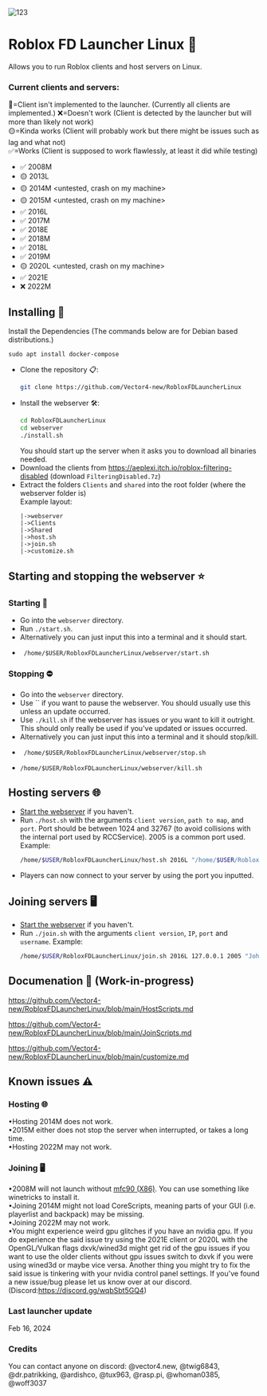 ![123](https://github.com/Vector4-new/RobloxFDLauncherLinux/assets/119701717/c7ecc390-2199-47c0-a278-8880205ead49)
# Roblox FD Launcher Linux 🐧
Allows you to run Roblox clients and host servers on Linux.  

### Current clients and servers:
💩=Client isn't implemented to the launcher. (Currently all clients are implemented.)
❌=Doesn't work (Client is detected by the launcher but will more than likely not work)  
🟡=Kinda works (Client will probably work but there might be issues such as lag and what not)  
✅=Works (Client is supposed to work flawlessly, at least it did while testing)  

* ✅ 2008M <needs mfc90 to function>
* 🟡 2013L <untested>
* 🟡 2014M <untested, crash on my machine>
* 🟡 2015M <untested, crash on my machine>
* ✅ 2016L
* ✅ 2017M
* ✅ 2018E
* ✅ 2018M
* ✅ 2018L
* ✅ 2019M
* 🟡 2020L <untested, crash on my machine>
* ✅ 2021E
* ❌ 2022M

## Installing 📁
Install the Dependencies (The commands below are for Debian based distributions.)
```
sudo apt install docker-compose
```

* Clone the repository 📋:
  ```sh
  git clone https://github.com/Vector4-new/RobloxFDLauncherLinux
  ```
* Install the webserver 🛠️:
  ```sh
  cd RobloxFDLauncherLinux
  cd webserver
  ./install.sh
  ```
  You should start up the server when it asks you to download all binaries needed.
* Download the clients from https://aeplexi.itch.io/roblox-filtering-disabled (download `FilteringDisabled.7z`)
* Extract the folders `Clients` and `shared` into the root folder (where the webserver folder is)  
  Example layout:
  ```
  |->webserver
  |->Clients
  |->Shared
  |->host.sh
  |->join.sh
  |->customize.sh
  ```
  
## Starting and stopping the webserver ⭐ 
### Starting 🚀
* Go into the `webserver` directory.
* Run `./start.sh`.
* Alternatively you can just input this into a terminal and it should start.
*  ```
    /home/$USER/RobloxFDLauncherLinux/webserver/start.sh
    ```
### Stopping ⛔
* Go into the `webserver` directory.
* Use `` if you want to pause the webserver. You should usually use this unless an update occurred.
* Use `./kill.sh` if the webserver has issues or you want to kill it outright. This should only really be used if you've updated or issues occurred.
* Alternatively you can just input this into a terminal and it should stop/kill.
* ```
   /home/$USER/RobloxFDLauncherLinux/webserver/stop.sh
* ```
  /home/$USER/RobloxFDLauncherLinux/webserver/kill.sh
  ```
## Hosting servers 🌐
* [Start the webserver](https://github.com/Vector4-new/RobloxFDLauncherLinux#starting-and-stopping-the-webserver) if you haven't.
* Run `./host.sh` with the arguments `client version`, `path to map`, and `port`. Port should be between 1024 and 32767 (to avoid collisions with the internal port used by RCCService). 2005 is a common port used.
  Example:
  ```sh
  /home/$USER/RobloxFDLauncherLinux/host.sh 2016L "/home/$USER/RobloxFDLauncherLinux/maps/2007Crossroads.rbxl" 2005
  ```
* Players can now connect to your server by using the port you inputted.
## Joining servers 🖥️
* [Start the webserver](https://github.com/Vector4-new/RobloxFDLauncherLinux#starting-and-stopping-the-webserver) if you haven't.
* Run `./join.sh` with the arguments `client version`, `IP`, `port` and `username`.
  Example:
  ```sh
  /home/$USER/RobloxFDLauncherLinux/join.sh 2016L 127.0.0.1 2005 "John Doe"
  ```
## Documenation 📄 (Work-in-progress)

https://github.com/Vector4-new/RobloxFDLauncherLinux/blob/main/HostScripts.md

https://github.com/Vector4-new/RobloxFDLauncherLinux/blob/main/JoinScripts.md

https://github.com/Vector4-new/RobloxFDLauncherLinux/blob/main/customize.md
## Known issues ⚠
### Hosting 🌐
•Hosting 2014M does not work.  
•2015M either does not stop the server when interrupted, or takes a long time.  
•Hosting 2022M may not work.
### Joining 🖥️
•2008M will not launch without [mfc90 (X86)](https://www.microsoft.com/en-us/download/details.aspx?id=26368). You can use something like winetricks to install it.  
•Joining 2014M might not load CoreScripts, meaning parts of your GUI (i.e. playerlist and backpack) may be missing.  
•Joining 2022M may not work.  
•You might experience weird gpu glitches if you have an nvidia gpu. If you do experience the said issue try using the 2021E client or 2020L with the OpenGL/Vulkan flags dxvk/wined3d might get rid of the gpu issues if you want to use the older clients without gpu issues switch to dxvk if you were using wined3d or maybe vice versa. Another thing you might try to fix the said issue is tinkering with your nvidia control panel settings. 
If you've found a new issue/bug please let us know over at our discord. (Discord:https://discord.gg/wqbSbt5GQ4)

### Last launcher update
Feb 16, 2024

### Credits
You can contact anyone on discord:
@vector4.new, @twig6843, @dr.patrikking, @ardishco, @tux963, @rasp.pi, @whoman0385, @woff3037
